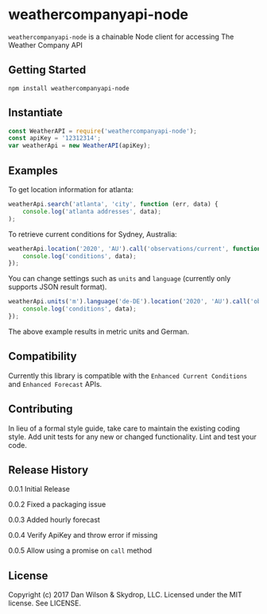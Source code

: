 # weathercompanyapi-node
`weathercompanyapi-node` is a chainable Node client for accessing The Weather Company API

## Getting Started
```shell
npm install weathercompanyapi-node
```
## Instantiate
```js
const WeatherAPI = require('weathercompanyapi-node');
const apiKey = '12312314';
var weatherApi = new WeatherAPI(apiKey);
```

## Examples
To get location information for atlanta:
```js
weatherApi.search('atlanta', 'city', function (err, data) {
    console.log('atlanta addresses', data);
);
```

To retrieve current conditions for Sydney, Australia:
```js
weatherApi.location('2020', 'AU').call('observations/current', function (err, data) {
    console.log('conditions', data);
});
```

You can change settings such as `units` and `language` (currently only supports JSON result format).
```js
weatherApi.units('m').language('de-DE').location('2020', 'AU').call('observations/current', function (err, data) {
    console.log('conditions', data);
});
```
The above example results in metric units and German.

## Compatibility
Currently this library is compatible with the `Enhanced Current Conditions` and `Enhanced Forecast` APIs.

## Contributing
In lieu of a formal style guide, take care to maintain the existing coding style. Add unit tests for any new or changed functionality. Lint and test your code.

## Release History
0.0.1 Initial Release

0.0.2 Fixed a packaging issue

0.0.3 Added hourly forecast

0.0.4 Verify ApiKey and throw error if missing

0.0.5 Allow using a promise on `call` method

## License
Copyright (c) 2017 Dan Wilson &amp; Skydrop, LLC. Licensed under the MIT license. See LICENSE.